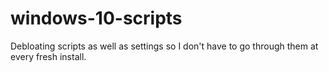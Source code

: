 # windows-10-scripts
 Debloating scripts as well as settings so I don't have to go through them at every fresh install.
